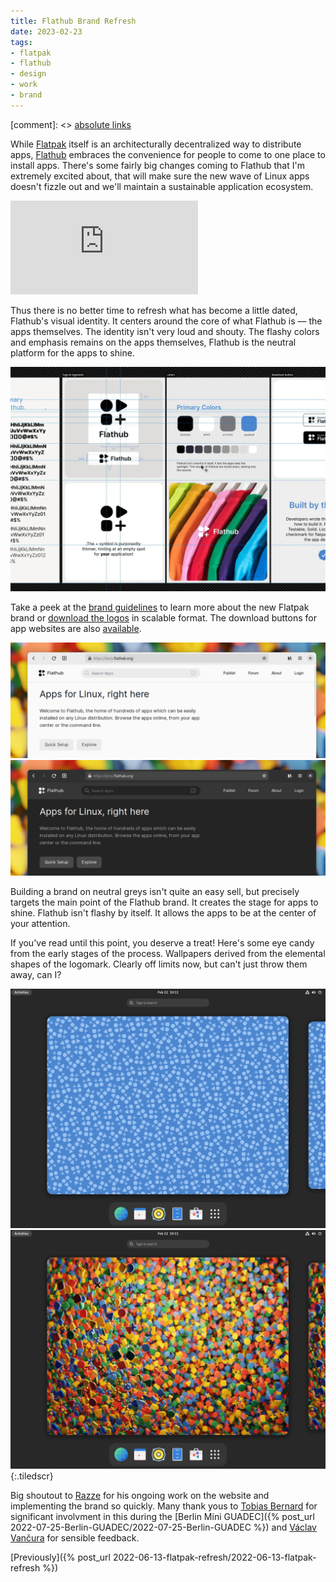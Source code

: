 ```yaml
---
title: Flathub Brand Refresh
date: 2023-02-23
tags:
- flatpak
- flathub
- design
- work
- brand
---
```


[comment]: <> <a href="{{ site.url }}{{ page.url }}">absolute links</a>

While [Flatpak](https://flatpak.org) itself is an architecturally decentralized way to distribute apps, [Flathub](https://beta.flathub.org) embraces the convenience for people to come to one place to install apps. There's some fairly big changes coming to Flathub that I'm extremely excited about, that will make sure the new wave of Linux apps doesn't fizzle out and we'll maintain a sustainable application ecosystem.

<iframe src="https://player.vimeo.com/video/801393970?h=73a1ea84e4&amp;badge=0&amp;autopause=0&amp;player_id=0&amp;app_id=58479" frameborder="0" allow="autoplay; fullscreen; picture-in-picture" allowfullscreen title="flathub-rebrand"></iframe>

Thus there is no better time to refresh what has become a little dated, Flathub's visual identity. It centers around the core of what Flathub is — the apps themselves. The identity isn't very loud and shouty. The flashy colors and emphasis remains on the apps themselves, Flathub is the neutral platform for the apps to shine.

[![Brand Guidelines](brand.webp)](https://github.com/flathub/website/files/10815847/brand-guide.pdf)

Take a peek at the [brand guidelines](https://github.com/flathub/website/files/10815847/brand-guide.pdf) to learn more about the new Flatpak brand or [download the logos](https://github.com/flathub/website/files/10815849/flathub-branding.zip) in scalable format. The download buttons for app websites are also [available](https://github.com/flathub/website/files/10814600/download-button.zip).

![Flathub Light WIP](flathub-l.webp)
![Flathub Dark WIP](flathub-d.webp)

Building a brand on neutral greys isn't quite an easy sell, but precisely targets the main point of the Flathub brand. It creates the stage for apps to shine. Flathub isn't flashy by itself. It allows the apps to be at the center of your attention.

If you've read until this point, you deserve a treat! Here's some eye candy from the early stages of the process. Wallpapers derived from the elemental shapes of the logomark. Clearly off limits now, but can't just throw them away, can I?

[![Flathub Patterns](flathub-patterns.webp)](wallpaper.svg)
[![Flathub Candy](flathub-candy.webp)](wallpaper3D.webp)
{:.tiledscr}

<style type="text/css">
.tiledscr {
	display: grid;
	grid-template-columns: repeat(2,1fr);
	gap: 1rem;
	grid-auto-flow: row dense;
}
.tiledscr img {
	display: block;
	width: 100%; height: auto;
	align-self: center;
}
</style>

Big shoutout to [Razze](https://osna.social/@razze) for his ongoing work on the website and implementing the brand so quickly. Many thank yous to [Tobias Bernard](https://tobiasbernard.com/) for significant involvment in this during the [Berlin Mini GUADEC]({% post_url 2022-07-25-Berlin-GUADEC/2022-07-25-Berlin-GUADEC %}) and [Václav Vančura](https://vancura.dev/) for sensible feedback.

[Previously]({% post_url 2022-06-13-flatpak-refresh/2022-06-13-flatpak-refresh %})